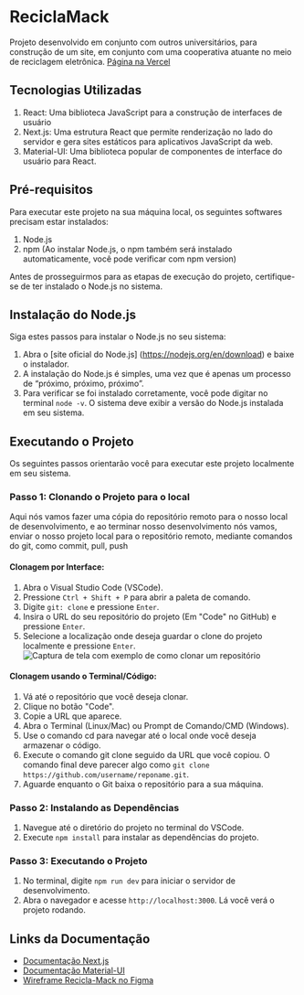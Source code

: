 # ReciclaMack
Projeto desenvolvido em conjunto com outros universitários, para construção de um site, em conjunto com uma cooperativa atuante no meio de reciclagem eletrônica. [Página na Vercel](https://recicla-mack.vercel.app/)

## Tecnologias Utilizadas

1. React: Uma biblioteca JavaScript para a construção de interfaces de usuário
2. Next.js: Uma estrutura React que permite renderização no lado do servidor e gera sites estáticos para aplicativos JavaScript da web.
3. Material-UI: Uma biblioteca popular de componentes de interface do usuário para React.

## Pré-requisitos

Para executar este projeto na sua máquina local, os seguintes softwares precisam estar instalados:

1. Node.js
2. npm (Ao instalar Node.js, o npm também será instalado automaticamente, você pode verificar com npm version)

Antes de prosseguirmos para as etapas de execução do projeto, certifique-se de ter instalado o Node.js no sistema.

## Instalação do Node.js

Siga estes passos para instalar o Node.js no seu sistema:

1. Abra o [site oficial do Node.js] (https://nodejs.org/en/download) e baixe o instalador.
2. A instalação do Node.js é simples, uma vez que é apenas um processo de “próximo, próximo, próximo”.
3. Para verificar se foi instalado corretamente, você pode digitar no terminal `node -v`. O sistema deve exibir a versão do Node.js instalada em seu sistema.

## Executando o Projeto

Os seguintes passos orientarão você para executar este projeto localmente em seu sistema.

### Passo 1: Clonando o Projeto para o local

Aqui nós vamos fazer uma cópia do repositório remoto para o nosso local de desenvolvimento, e ao terminar nosso desenvolvimento nós vamos, enviar o nosso projeto local para o repositório remoto, mediante comandos do git, como commit, pull, push

#### Clonagem por Interface:

1. Abra o Visual Studio Code (VSCode).
2. Pressione `Ctrl + Shift + P` para abrir a paleta de comando.
3. Digite `git: clone` e pressione `Enter`.
4. Insira o URL do seu repositório do projeto (Em "Code" no GitHub) e pressione `Enter`.
5. Selecione a localização onde deseja guardar o clone do projeto localmente e pressione `Enter`.
![Captura de tela com exemplo de como clonar um repositório](https://i.imgur.com/mUYoQ2C.png)

#### Clonagem usando o Terminal/Código:

1. Vá até o repositório que você deseja clonar.
2. Clique no botão "Code".
3. Copie a URL que aparece.
4. Abra o Terminal (Linux/Mac) ou Prompt de Comando/CMD (Windows).
5. Use o comando cd para navegar até o local onde você deseja armazenar o código.
6. Execute o comando git clone seguido da URL que você copiou. O comando final deve parecer algo como `git clone https://github.com/username/reponame.git`.
7. Aguarde enquanto o Git baixa o repositório para a sua máquina.

### Passo 2: Instalando as Dependências

1. Navegue até o diretório do projeto no terminal do VSCode.
2. Execute `npm install` para instalar as dependências do projeto.

### Passo 3: Executando o Projeto

1. No terminal, digite `npm run dev` para iniciar o servidor de desenvolvimento.
2. Abra o navegador e acesse `http://localhost:3000`. Lá você verá o projeto rodando.


## Links da Documentação

- [Documentação Next.js](https://nextjs.org/docs)
- [Documentação Material-UI](https://mui.com/material-ui/react-button/)
- [Wireframe Recicla-Mack no Figma](https://www.figma.com/file/jtFefdILIyKAXzNQtgYDzt/Wireframe-Recicla-Mack)
